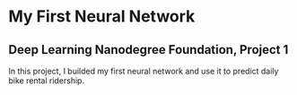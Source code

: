 # My First Neural Network
## Deep Learning Nanodegree Foundation, Project 1

In this project, I builded my first neural network and use it to predict daily bike rental ridership.
